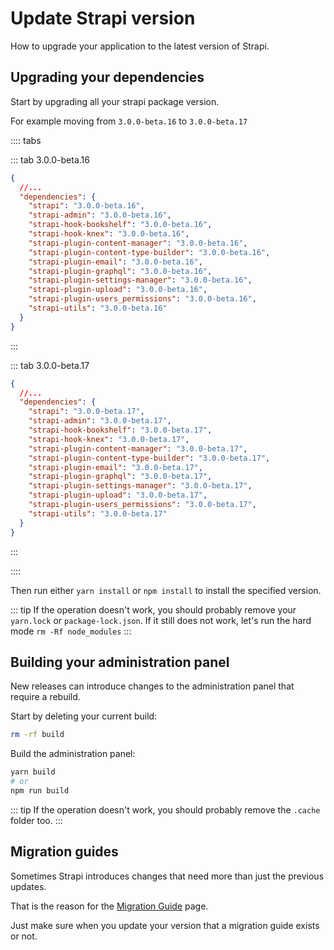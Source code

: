 # Update Strapi version

How to upgrade your application to the latest version of Strapi.

## Upgrading your dependencies

Start by upgrading all your strapi package version.

For example moving from `3.0.0-beta.16` to `3.0.0-beta.17`

:::: tabs

::: tab 3.0.0-beta.16

```json
{
  //...
  "dependencies": {
    "strapi": "3.0.0-beta.16",
    "strapi-admin": "3.0.0-beta.16",
    "strapi-hook-bookshelf": "3.0.0-beta.16",
    "strapi-hook-knex": "3.0.0-beta.16",
    "strapi-plugin-content-manager": "3.0.0-beta.16",
    "strapi-plugin-content-type-builder": "3.0.0-beta.16",
    "strapi-plugin-email": "3.0.0-beta.16",
    "strapi-plugin-graphql": "3.0.0-beta.16",
    "strapi-plugin-settings-manager": "3.0.0-beta.16",
    "strapi-plugin-upload": "3.0.0-beta.16",
    "strapi-plugin-users_permissions": "3.0.0-beta.16",
    "strapi-utils": "3.0.0-beta.16"
  }
}
```

:::

::: tab 3.0.0-beta.17

```json
{
  //...
  "dependencies": {
    "strapi": "3.0.0-beta.17",
    "strapi-admin": "3.0.0-beta.17",
    "strapi-hook-bookshelf": "3.0.0-beta.17",
    "strapi-hook-knex": "3.0.0-beta.17",
    "strapi-plugin-content-manager": "3.0.0-beta.17",
    "strapi-plugin-content-type-builder": "3.0.0-beta.17",
    "strapi-plugin-email": "3.0.0-beta.17",
    "strapi-plugin-graphql": "3.0.0-beta.17",
    "strapi-plugin-settings-manager": "3.0.0-beta.17",
    "strapi-plugin-upload": "3.0.0-beta.17",
    "strapi-plugin-users_permissions": "3.0.0-beta.17",
    "strapi-utils": "3.0.0-beta.17"
  }
}
```

:::

::::

Then run either `yarn install` or `npm install` to install the specified version.

::: tip
If the operation doesn't work, you should probably remove your `yarn.lock` or `package-lock.json`. If it still does not work, let's run the hard mode `rm -Rf node_modules`
:::

## Building your administration panel

New releases can introduce changes to the administration panel that require a rebuild.

Start by deleting your current build:

```bash
rm -rf build
```

Build the administration panel:

```bash
yarn build
# or
npm run build
```

::: tip
If the operation doesn't work, you should probably remove the `.cache` folder too.
:::

## Migration guides

Sometimes Strapi introduces changes that need more than just the previous updates.

That is the reason for the [Migration Guide](../migration-guide/README.md) page.

Just make sure when you update your version that a migration guide exists or not.
